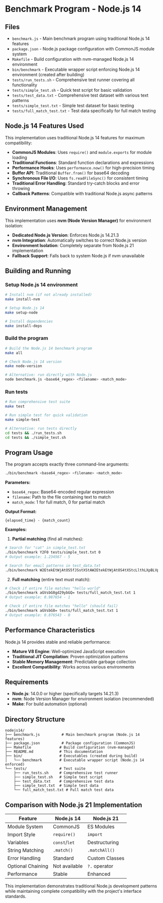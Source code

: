 # Benchmark Program - Node.js 14

## Files
- `benchmark.js` - Main benchmark program using traditional Node.js 14 features
- `package.json` - Node.js package configuration with CommonJS module system
- `Makefile` - Build configuration with nvm-managed Node.js 14 environment
- `bin/benchmark` - Executable wrapper script enforcing Node.js 14 environment (created after building)
- `tests/run_tests.sh` - Comprehensive test runner covering all functionality
- `tests/simple_test.sh` - Quick test script for basic validation
- `tests/test_data.txt` - Comprehensive test dataset with various text patterns
- `tests/simple_test.txt` - Simple test dataset for basic testing
- `tests/full_match_test.txt` - Test data specifically for full match testing

## Node.js 14 Features Used

This implementation uses traditional Node.js 14 features for maximum compatibility:

- **CommonJS Modules**: Uses `require()` and `module.exports` for module loading
- **Traditional Functions**: Standard function declarations and expressions
- **Performance Hooks**: Uses `performance.now()` for high-precision timing
- **Buffer API**: Traditional `Buffer.from()` for base64 decoding
- **Synchronous File I/O**: Uses `fs.readFileSync()` for consistent timing
- **Traditional Error Handling**: Standard try-catch blocks and error throwing
- **Callback Patterns**: Compatible with traditional Node.js async patterns

## Environment Management

This implementation uses **nvm (Node Version Manager)** for environment isolation:

- **Dedicated Node.js Version**: Enforces Node.js 14.21.3
- **nvm Integration**: Automatically switches to correct Node.js version
- **Environment Isolation**: Completely separate from Node.js 21 implementation
- **Fallback Support**: Falls back to system Node.js if nvm unavailable

## Building and Running

### Setup Node.js 14 environment
```bash
# Install nvm (if not already installed)
make install-nvm

# Setup Node.js 14
make setup-node

# Install dependencies
make install-deps
```

### Build the program
```bash
# Build the Node.js 14 benchmark program
make all

# Check Node.js 14 version
make node-version

# Alternative: run directly with Node.js
node benchmark.js <base64_regex> <filename> <match_mode>
```

### Run tests
```bash
# Run comprehensive test suite
make test

# Run simple test for quick validation
make simple-test

# Alternative: run tests directly
cd tests && ./run_tests.sh
cd tests && ./simple_test.sh
```

## Program Usage

The program accepts exactly three command-line arguments:

```bash
./bin/benchmark <base64_regex> <filename> <match_mode>
```

**Parameters:**
- `base64_regex`: Base64-encoded regular expression
- `filename`: Path to the file containing text to match
- `match_mode`: 1 for full match, 0 for partial match

**Output Format:**
```
{elapsed_time} - {match_count}
```

**Examples:**

1. **Partial matching** (find all matches):
```bash
# Search for "cat" in simple_test.txt
./bin/benchmark Y2F0 tests/simple_test.txt 0
# Output example: 1.234567 - 5

# Search for email patterns in test_data.txt
./bin/benchmark W2EtekEtWjAtOS5fJSstXStAW2EtekEtWjAtOS4tXStcLlthLXpBLVpdezIsfQ== tests/test_data.txt 0
```

2. **Full matching** (entire text must match):
```bash
# Check if entire file matches "hello world"
./bin/benchmark aGVsbG8gd29ybGQ= tests/full_match_test.txt 1
# Output example: 0.987654 - 1

# Check if entire file matches "hello" (should fail)
./bin/benchmark aGVsbG8= tests/full_match_test.txt 1
# Output example: 0.876543 - 0
```

## Performance Characteristics

Node.js 14 provides stable and reliable performance:

- **Mature V8 Engine**: Well-optimized JavaScript execution
- **Traditional JIT Compilation**: Proven optimization patterns
- **Stable Memory Management**: Predictable garbage collection
- **Excellent Compatibility**: Works across various environments

## Requirements

- **Node.js**: 14.0.0 or higher (specifically targets 14.21.3)
- **nvm**: Node Version Manager for environment isolation (recommended)
- **Make**: For build automation (optional)

## Directory Structure

```
nodejs14/
├── benchmark.js          # Main benchmark program (Node.js 14 features)
├── package.json          # Package configuration (CommonJS)
├── Makefile             # Build configuration (nvm-managed)
├── README.md            # This documentation
├── bin/                 # Executables (created during build)
│   └── benchmark        # Executable wrapper script (Node.js 14 enforced)
└── tests/               # Test suite
    ├── run_tests.sh     # Comprehensive test runner
    ├── simple_test.sh   # Simple test script
    ├── test_data.txt    # Comprehensive test data
    ├── simple_test.txt  # Simple test data
    └── full_match_test.txt # Full match test data
```

## Comparison with Node.js 21 Implementation

| Feature | Node.js 14 | Node.js 21 |
|---------|------------|-------------|
| Module System | CommonJS | ES Modules |
| Import Style | `require()` | `import` |
| Variables | `const`/`let` | Destructuring |
| String Matching | `.match()` | `.matchAll()` |
| Error Handling | Standard | Custom Classes |
| Optional Chaining | Not available | `?.` operator |
| Performance | Stable | Enhanced |

This implementation demonstrates traditional Node.js development patterns while maintaining complete compatibility with the project's interface standards. 